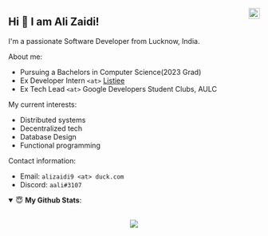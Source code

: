 <a href="https://www.linkedin.com/in/ali-zaidi-a3537b153/" target="_blank" rel="nofollow"><img align="right" alt="Ali's Linkdein" width="22px" src="https://cdn.jsdelivr.net/npm/simple-icons@v3/icons/linkedin.svg" /></a>

## Hi 👋 I am Ali Zaidi! 

I'm a passionate Software Developer from Lucknow, India. 

About me:

* Pursuing a Bachelors in Computer Science(2023 Grad)
* Ex Developer Intern `<at>` [Listiee](https://www.linkedin.com/company/listiee/)
* Ex Tech Lead `<at>` Google Developers Student Clubs, AULC 

My current interests:
* Distributed systems 
* Decentralized tech
* Database Design
* Functional programming

Contact information:

- Email: `alizaidi9 <at> duck.com`
- Discord: `aali#3107`


<details open>
 <summary> 😇 <b>My Github Stats</b>: </summary>
<br>
<p align = "center">
  <!--<img src = "https://github-readme-stats.vercel.app/api?username=Enigmage&count_private=true&show_icons=true&theme=dracula&line_height=25">-->
  <img src = "https://github-readme-stats.vercel.app/api/top-langs/?username=Enigmage&hide=mako,css,html,shell&exclude_repo=Dotfiles&langs_count=5&layout=compact">
</p>
</details>

